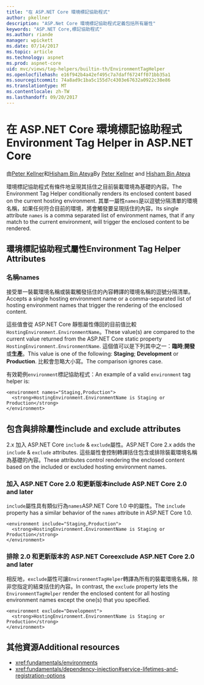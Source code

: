 ```yaml
---
title: "在 ASP.NET Core 環境標記協助程式"
author: pkellner
description: "ASP.Net Core 環境標記協助程式定義包括所有屬性"
keywords: "ASP.NET Core,標記協助程式"
ms.author: riande
manager: wpickett
ms.date: 07/14/2017
ms.topic: article
ms.technology: aspnet
ms.prod: aspnet-core
uid: mvc/views/tag-helpers/builtin-th/EnvironmentTagHelper
ms.openlocfilehash: e16f942b4a42ef495c7a7daff6724ff071bb35a1
ms.sourcegitcommit: 74a8ad9c1ba5c155d7c4303e67632a0922c38e86
ms.translationtype: MT
ms.contentlocale: zh-TW
ms.lasthandoff: 09/20/2017
---
```

# <a name="environment-tag-helper-in-aspnet-core"></a><span data-ttu-id="ae761-104">在 ASP.NET Core 環境標記協助程式</span><span class="sxs-lookup"><span data-stu-id="ae761-104">Environment Tag Helper in ASP.NET Core</span></span>

<span data-ttu-id="ae761-105">由[Peter Kellner](http://peterkellner.net)和[Hisham Bin Ateya](https://twitter.com/hishambinateya)</span><span class="sxs-lookup"><span data-stu-id="ae761-105">By [Peter Kellner](http://peterkellner.net) and [Hisham Bin Ateya](https://twitter.com/hishambinateya)</span></span>

<span data-ttu-id="ae761-106">環境標記協助程式有條件地呈現其括住之目前裝載環境為基礎的內容。</span><span class="sxs-lookup"><span data-stu-id="ae761-106">The Environment Tag Helper conditionally renders its enclosed content based on the current hosting environment.</span></span> <span data-ttu-id="ae761-107">其單一屬性`names`是以逗號分隔清單的環境名稱，如果任何符合目前的環境，將會觸發要呈現括住的內容。</span><span class="sxs-lookup"><span data-stu-id="ae761-107">Its single attribute `names` is a comma separated list of environment names, that if any match to the current environment, will trigger the enclosed content to be rendered.</span></span>

## <a name="environment-tag-helper-attributes"></a><span data-ttu-id="ae761-108">環境標記協助程式屬性</span><span class="sxs-lookup"><span data-stu-id="ae761-108">Environment Tag Helper Attributes</span></span>

### <a name="names"></a><span data-ttu-id="ae761-109">名稱</span><span class="sxs-lookup"><span data-stu-id="ae761-109">names</span></span>

<span data-ttu-id="ae761-110">接受單一裝載環境名稱或裝載觸發括住的內容轉譯的環境名稱的逗號分隔清單。</span><span class="sxs-lookup"><span data-stu-id="ae761-110">Accepts a single hosting environment name or a comma-separated list of hosting environment names that trigger the rendering of the enclosed content.</span></span>

<span data-ttu-id="ae761-111">這些值會從 ASP.NET Core 靜態屬性傳回的目前值比較`HostingEnvironment.EnvironmentName`。</span><span class="sxs-lookup"><span data-stu-id="ae761-111">These value(s) are compared to the current value returned from the ASP.NET Core static property `HostingEnvironment.EnvironmentName`.</span></span>  <span data-ttu-id="ae761-112">這個值可以是下列其中之一：**臨時**;**開發**或**生產**。</span><span class="sxs-lookup"><span data-stu-id="ae761-112">This value is one of the following: **Staging**; **Development** or **Production**.</span></span> <span data-ttu-id="ae761-113">比較會忽略大小寫。</span><span class="sxs-lookup"><span data-stu-id="ae761-113">The comparison ignores case.</span></span>

<span data-ttu-id="ae761-114">有效範例`environment`標記協助程式：</span><span class="sxs-lookup"><span data-stu-id="ae761-114">An example of a valid `environment` tag helper is:</span></span>

```cshtml
<environment names="Staging,Production">
  <strong>HostingEnvironment.EnvironmentName is Staging or Production</strong>
</environment>
```

## <a name="include-and-exclude-attributes"></a><span data-ttu-id="ae761-115">包含與排除屬性</span><span class="sxs-lookup"><span data-stu-id="ae761-115">include and exclude attributes</span></span>

<span data-ttu-id="ae761-116">2.x 加入 ASP.NET Core `include`  &  `exclude`屬性。</span><span class="sxs-lookup"><span data-stu-id="ae761-116">ASP.NET Core 2.x adds the `include` & `exclude` attributes.</span></span> <span data-ttu-id="ae761-117">這些屬性會控制轉譯括住包含或排除裝載環境名稱為基礎的內容。</span><span class="sxs-lookup"><span data-stu-id="ae761-117">These attributes control rendering the enclosed content based on the included or excluded hosting environment names.</span></span>

### <a name="include-aspnet-core-20-and-later"></a><span data-ttu-id="ae761-118">加入 ASP.NET Core 2.0 和更新版本</span><span class="sxs-lookup"><span data-stu-id="ae761-118">include ASP.NET Core 2.0 and later</span></span>

<span data-ttu-id="ae761-119">`include`屬性具有類似行為`names`ASP.NET Core 1.0 中的屬性。</span><span class="sxs-lookup"><span data-stu-id="ae761-119">The `include` property has a similar behavior of the `names` attribute in ASP.NET Core 1.0.</span></span>

```cshtml
<environment include="Staging,Production">
  <strong>HostingEnvironment.EnvironmentName is Staging or Production</strong>
</environment>
```

### <a name="exclude-aspnet-core-20-and-later"></a><span data-ttu-id="ae761-120">排除 2.0 和更新版本的 ASP.NET Core</span><span class="sxs-lookup"><span data-stu-id="ae761-120">exclude ASP.NET Core 2.0 and later</span></span>

<span data-ttu-id="ae761-121">相反地，`exclude`屬性可讓`EnvironmentTagHelper`轉譯為所有的裝載環境名稱，除非您指定的結束括住的內容。</span><span class="sxs-lookup"><span data-stu-id="ae761-121">In contrast, the `exclude` property lets the `EnvironmentTagHelper` render the enclosed content for all hosting environment names except the one(s) that you specified.</span></span>

```cshtml
<environment exclude="Development">
  <strong>HostingEnvironment.EnvironmentName is Staging or Production</strong>
</environment>
```

## <a name="additional-resources"></a><span data-ttu-id="ae761-122">其他資源</span><span class="sxs-lookup"><span data-stu-id="ae761-122">Additional resources</span></span>

* <xref:fundamentals/environments>
* <xref:fundamentals/dependency-injection#service-lifetimes-and-registration-options>
